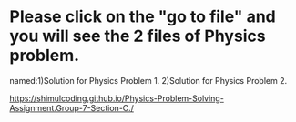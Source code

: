 # Please click on the "go to file" and you will see the 2 files of Physics problem.
named:1)Solution for Physics Problem 1.
      2)Solution for Physics Problem 2.











 https://shimulcoding.github.io/Physics-Problem-Solving-Assignment.Group-7-Section-C./
